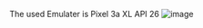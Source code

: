 The used Emulater is Pixel 3a XL API 26
![image](https://github.com/user-attachments/assets/b45b0daa-2a13-4059-9d75-a7753fe3f2ee)

